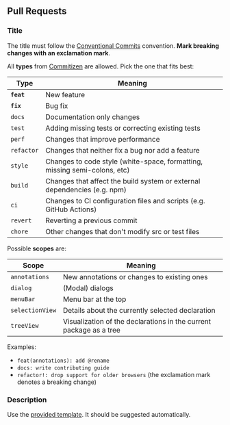 ## Pull Requests

### Title

The title must follow the [Conventional Commits](https://www.conventionalcommits.org/en/v1.0.0/) convention. **Mark
breaking changes with an exclamation mark**.

All **types** from [Commitizen](https://github.com/commitizen/conventional-commit-types/blob/master/index.json) are
allowed. Pick the one that fits best:

| Type       | Meaning                                                                   |
| ---------- | ------------------------------------------------------------------------- |
| **`feat`** | New feature                                                               |
| **`fix`**  | Bug fix                                                                   |
| `docs`     | Documentation only changes                                                |
| `test`     | Adding missing tests or correcting existing tests                         |
| `perf`     | Changes that improve performance                                          |
| `refactor` | Changes that neither fix a bug nor add a feature                          |
| `style`    | Changes to code style (white-space, formatting, missing semi-colons, etc) |
| `build`    | Changes that affect the build system or external dependencies (e.g. npm)  |
| `ci`       | Changes to CI configuration files and scripts (e.g. GitHub Actions)       |
| `revert`   | Reverting a previous commit                                               |
| `chore`    | Other changes that don't modify src or test files                         |

Possible **scopes** are:

| Scope           | Meaning                                                            |
| --------------- | ------------------------------------------------------------------ |
| `annotations`   | New annotations or changes to existing ones                        |
| `dialog`        | (Modal) dialogs                                                    |
| `menuBar`       | Menu bar at the top                                                |
| `selectionView` | Details about the currently selected declaration                   |
| `treeView`      | Visualization of the declarations in the current package as a tree |

Examples:

-   `feat(annotations): add @rename`
-   `docs: write contributing guide`
-   `refactor!: drop support for older browsers` (the exclamation mark denotes a breaking change)

### Description

Use the [provided template](./pull_request_template.md). It should be suggested automatically.
